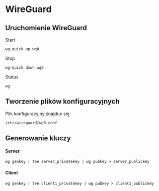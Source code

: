 # WireGuard

## Uruchomienie WireGuard

Start

```
wg-quick up wg0
```

Stop

```
wg-quick down wg0

```
Status
```
wg
```

## Tworzenie plików konfiguracyjnych

Plik konfiguracyjny znajdue się:
```
/etc/wireguard/wg0.conf
``` 

## Generowanie kluczy 
#### Server
```
wg genkey | tee server_privatekey | wg pubkey > server_publickey

```
#### Client
```
wg genkey | tee client1_privatekey | wg pubkey > client1_publickey
```